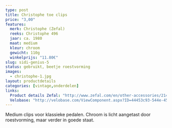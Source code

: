 ```yaml
---
type: post
title: Christophe toe clips
price: "3,00"
features:
  merk: Christophe (Zefal)
  reeks: Christophe 496
  jaar: ca. 1980
  maat: medium
  kleur: chroom
  gewicht: 110g
  winkelprijs: "11.80€"
slug: sidi-genius-5
status: gebruikt, beetje roestvorming
images: 
  - christophe-1.jpg
layout: productdetails
categories: [vintage,onderdelen]
links:
  Product details Zefal: "http://www.zefal.com/en/other-accessories/214-christophe-steel-toe-clips.html"
  Velobase: "http://velobase.com/ViewComponent.aspx?ID=44453c93-544e-45d4-8493-0192a181c98b"
---
```

Medium clips voor klassieke pedalen. Chroom is licht aangetast door roestvorming, maar verder in goede staat.